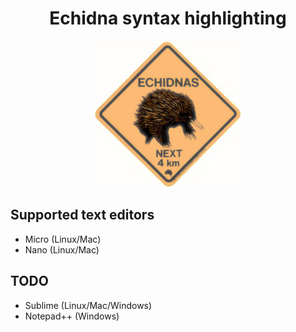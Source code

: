   
<h1 align="center"> Echidna syntax highlighting </h1>


<p align="center"> 
  
<img src=https://github.com/ch728/echidna-highlight/raw/master/echidna.jpeg/>

</p>

## Supported text editors  

* Micro (Linux/Mac)
* Nano  (Linux/Mac)

## TODO
* Sublime (Linux/Mac/Windows)
* Notepad++ (Windows)


